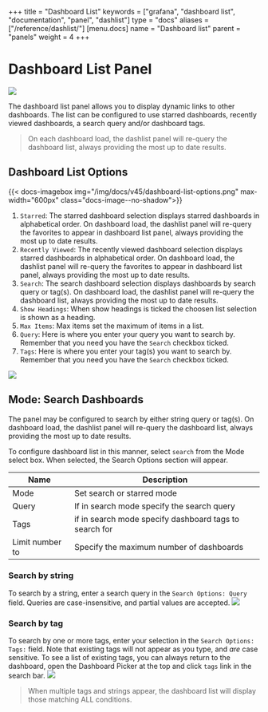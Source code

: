 +++
title = "Dashboard List"
keywords = ["grafana", "dashboard list", "documentation", "panel", "dashlist"]
type = "docs"
aliases = ["/reference/dashlist/"]
[menu.docs]
name = "Dashboard list"
parent = "panels"
weight = 4
+++


# Dashboard List Panel

<img class="no-shadow" src="/img/docs/v45/dashboard-list-panels.png">

The dashboard list panel allows you to display dynamic links to other dashboards. The list can be configured to use starred dashboards, recently viewed dashboards, a search query and/or dashboard tags.

> On each dashboard load, the dashlist panel will re-query the dashboard list, always providing the most up to date results.

## Dashboard List Options

{{< docs-imagebox img="/img/docs/v45/dashboard-list-options.png" max-width="600px" class="docs-image--no-shadow">}}

1. `Starred`: The starred dashboard selection displays starred dashboards in alphabetical order. On dashboard load, the dashlist panel will re-query the favorites to appear in dashboard list panel, always providing the most up to date results.
2. `Recently Viewed`: The recently viewed dashboard selection displays starred dashboards in alphabetical order. On dashboard load, the dashlist panel will re-query the favorites to appear in dashboard list panel, always providing the most up to date results.
3. `Search`: The search dashboard selection displays dashboards by search query or tag(s). On dashboard load, the dashlist panel will re-query the dashboard list, always providing the most up to date results.
4. `Show Headings`: When show headings is ticked the choosen list selection is shown as a heading.
5. `Max Items`: Max items set the maximum of items in a list.
6. `Query`: Here is where you enter your query you want to search by. Remember that you need you have the `Search` checkbox ticked.
7. `Tags`: Here is where you enter your tag(s) you want to search by. Remember that you need you have the `Search` checkbox ticked.

<img class="no-shadow" src="/img/docs/v2/dashboard_list_config_starred.png">


## Mode: Search Dashboards

The panel may be configured to search by either string query or tag(s). On dashboard load, the dashlist panel will re-query the dashboard list, always providing the most up to date results.

To configure dashboard list in this manner, select `search` from the Mode select box. When selected, the Search Options section will appear.


Name | Description
------------ | -------------
Mode | Set search or starred mode
Query | If in search mode specify the search query
Tags | if in search mode specify dashboard tags to search for
Limit number to | Specify the maximum number of dashboards


### Search by string

To search by a string, enter a search query in the `Search Options: Query` field. Queries are case-insensitive, and partial values are accepted.
<img class="no-shadow" src="/img/docs/v2/dashboard_list_config_string.png">

### Search by tag
To search by one or more tags, enter your selection in the `Search Options: Tags:` field. Note that existing tags will not appear as you type, and *are* case sensitive. To see a list of existing tags, you can always return to the dashboard, open the Dashboard Picker at the top and click `tags` link in the search bar.
<img class="no-shadow" src="/img/docs/v2/dashboard_list_config_tags.png">

> When multiple tags and strings appear, the dashboard list will display those matching ALL conditions.




